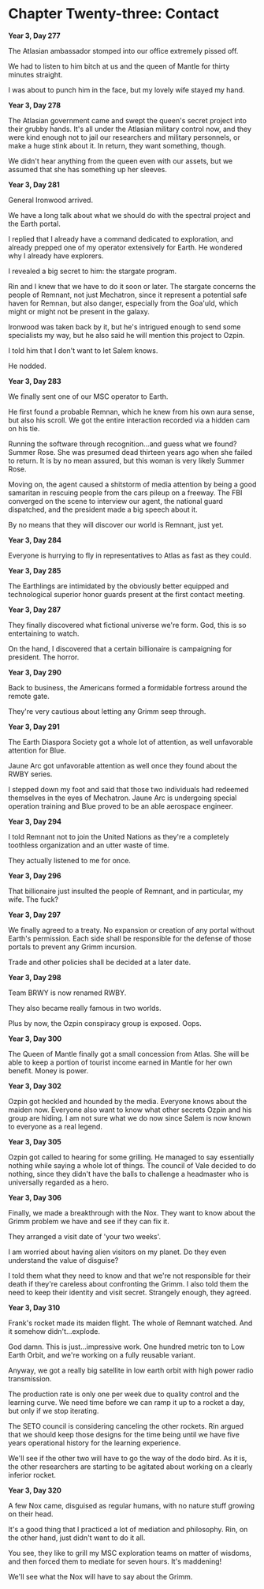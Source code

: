 # Chapter Twenty-three: Contact

**Year 3, Day 277**

The Atlasian ambassador stomped into our office extremely pissed off.

We had to listen to him bitch at us and the queen of Mantle for thirty minutes straight.

I was about to punch him in the face, but my lovely wife stayed my hand.

**Year 3, Day 278**

The Atlasian government came and swept the queen's secret project into their grubby hands. It's all under the Atlasian military control now, and they were kind enough not to jail our researchers and military personnels, or make a huge stink about it. In return, they want something, though.

We didn't hear anything from the queen even with our assets, but we assumed that she has something up her sleeves.

**Year 3, Day 281**

General Ironwood arrived.

We have a long talk about what we should do with the spectral project and the Earth portal.

I replied that I already have a command dedicated to exploration, and already prepped one of my operator extensively for Earth. He wondered why I already have explorers.

I revealed a big secret to him: the stargate program.

Rin and I knew that we have to do it soon or later. The stargate concerns the people of Remnant, not just Mechatron, since it represent a potential safe haven for Remnan, but also danger, especially from the Goa'uld, which might or might not be present in the galaxy.

Ironwood was taken back by it, but he's intrigued enough to send some specialists my way, but he also said he will mention this project to Ozpin.

I told him that I don't want to let Salem knows.

He nodded.

**Year 3, Day 283**

We finally sent one of our MSC operator to Earth.

He first found a probable Remnan, which he knew from his own aura sense, but also his scroll. We got the entire interaction recorded via a hidden cam on his tie.

Running the software through recognition...and guess what we found? Summer Rose. She was presumed dead thirteen years ago when she failed to return. It is by no mean assured, but this woman is very likely Summer Rose.

Moving on, the agent caused a shitstorm of media attention by being a good samaritan in rescuing people from the cars pileup on a freeway. The FBI converged on the scene to interview our agent, the national guard dispatched, and the president made a big speech about it.

By no means that they will discover our world is Remnant, just yet.

**Year 3, Day 284**

Everyone is hurrying to fly in representatives to Atlas as fast as they could.

**Year 3, Day 285**

The Earthlings are intimidated by the obviously better equipped and technological superior honor guards present at the first contact meeting.

**Year 3, Day 287**

They finally discovered what fictional universe we're form. God, this is so entertaining to watch.

On the hand, I discovered that a certain billionaire is campaigning for president. The horror.

**Year 3, Day 290**

Back to business, the Americans formed a formidable fortress around the remote gate.

They're very cautious about letting any Grimm seep through.

**Year 3, Day 291**

The Earth Diaspora Society got a whole lot of attention, as well unfavorable attention for Blue.

Jaune Arc got unfavorable attention as well once they found about the RWBY series.

I stepped down my foot and said that those two individuals had redeemed themselves in the eyes of Mechatron. Jaune Arc is undergoing special operation training and Blue proved to be an able aerospace engineer.

**Year 3, Day 294**

I told Remnant not to join the United Nations as they're a completely toothless organization and an utter waste of time.

They actually listened to me for once.

**Year 3, Day 296**

That billionaire just insulted the people of Remnant, and in particular, my wife. The fuck?

**Year 3, Day 297**

We finally agreed to a treaty. No expansion or creation of any portal without Earth's permission. Each side shall be responsible for the defense of those portals to prevent any Grimm incursion.

Trade and other policies shall be decided at a later date.

**Year 3, Day 298**

Team BRWY is now renamed RWBY.

They also became really famous in two worlds.

Plus by now, the Ozpin conspiracy group is exposed. Oops.

**Year 3, Day 300**

The Queen of Mantle finally got a small concession from Atlas. She will be able to keep a portion of tourist income earned in Mantle for her own benefit. Money is power.

**Year 3, Day 302**

Ozpin got heckled and hounded by the media. Everyone knows about the maiden now. Everyone also want to know what other secrets Ozpin and his group are hiding. I am not sure what we do now since Salem is now known to everyone as a real legend.

**Year 3, Day 305**

Ozpin got called to hearing for some grilling. He managed to say essentially nothing while saying a whole lot of things. The council of Vale decided to do nothing, since they didn't have the balls to challenge a headmaster who is universally regarded as a hero.

**Year 3, Day 306**

Finally, we made a breakthrough with the Nox. They want to know about the Grimm problem we have and see if they can fix it.

They arranged a visit date of 'your two weeks'.

I am worried about having alien visitors on my planet. Do they even understand the value of disguise?

I told them what they need to know and that we're not responsible for their death if they're careless about confronting the Grimm. I also told them the need to keep their identity and visit secret. Strangely enough, they agreed.

**Year 3, Day 310**

Frank's rocket made its maiden flight. The whole of Remnant watched. And it somehow didn't...explode.

God damn. This is just...impressive work. One hundred metric ton to Low Earth Orbit, and we're working on a fully reusable variant.

Anyway, we got a really big satellite in low earth orbit with high power radio transmission.

The production rate is only one per week due to quality control and the learning curve. We need time before we can ramp it up to a rocket a day, but only if we stop iterating.

The SETO council is considering canceling the other rockets. Rin argued that we should keep those designs for the time being until we have five years operational history for the learning experience.

We'll see if the other two will have to go the way of the dodo bird. As it is, the other researchers are starting to be agitated about working on a clearly inferior rocket.

**Year 3, Day 320**

A few Nox came, disguised as regular humans, with no nature stuff growing on their head.

It's a good thing that I practiced a lot of mediation and philosophy. Rin, on the other hand, just didn't want to do it all.

You see, they like to grill my MSC exploration teams on matter of wisdoms, and then forced them to mediate for seven hours. It's maddening!

We'll see what the Nox will have to say about the Grimm.
